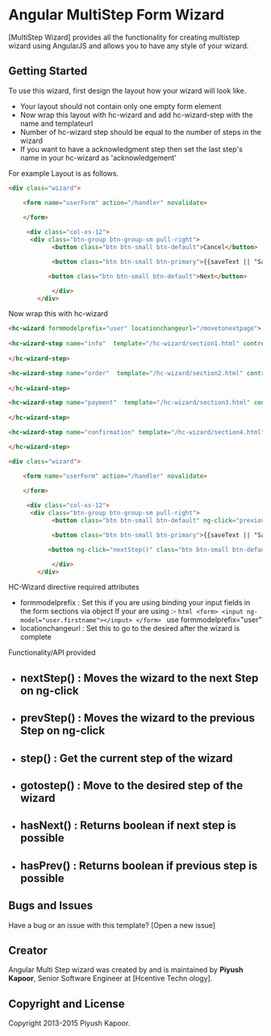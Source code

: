 # Angular MultiStep Form Wizard

[MultiStep Wizard] provides all the functionality for creating multistep wizard using AngularJS and allows you to have any style of your wizard.

## Getting Started

To use this wizard, first design the layout how your wizard will look like.
* Your layout should not contain only one empty form element
* Now wrap this layout with hc-wizard and add hc-wizard-step with the name and templateurl
* Number of hc-wizard step should be equal to the number of steps in the wizard
* If you want to have a acknowledgment step then set the last step's name in your hc-wizard as 'acknowledgement'

For example Layout is as follows.
```html
<div class="wizard">

	<form name="userForm" action="/handler" novalidate>

	</form>
	
	 <div class="col-xs-12">
      <div class="btn-group btn-group-sm pull-right">
            <button class="btn btn-small btn-default">Cancel</button>

            <button class="btn btn-small btn-primary">{{saveText || "Save"}}</button>

           <button class="btn btn-small btn-default">Next</button>

            </div>
        </div>
```

Now wrap this with hc-wizard

```html
<hc-wizard formmodelprefix="user" locationchangeurl="/movetonextpage">
                         
<hc-wizard-step name="info"  template="/hc-wizard/section1.html" controller="Section1Ctrl">
  
</hc-wizard-step>

<hc-wizard-step name="order"  template="/hc-wizard/section2.html" controller="Section2Ctrl">
 
</hc-wizard-step>

<hc-wizard-step name="payment"  template="/hc-wizard/section3.html" controller="Section3Ctrl">
 
</hc-wizard-step>

<hc-wizard-step name="confirmation" template="/hc-wizard/section4.html" controller="Section4Ctrl">

</hc-wizard-step>

<div class="wizard">

	<form name="userForm" action="/handler" novalidate>

	</form>
	
	 <div class="col-xs-12">
      <div class="btn-group btn-group-sm pull-right">
            <button class="btn btn-small btn-default" ng-click="previouStep()">Cancel</button>

            <button class="btn btn-small btn-primary">{{saveText || "Save"}}</button>

           <button ng-click="nextStep()" class="btn btn-small btn-default">Next</button>

            </div>
        </div>
```

HC-Wizard directive required attributes

* formmodelprefix : Set this if you are using binding your input fields in the form sections  via object
                    If your are using :-
                    ```html
                    <form>
                    <input ng-model="user.firstname"></input>
                    </form>
                    ```
                    use formmodelprefix="user"
* locationchangeurl : Set this to go to the desired after the wizard is complete


Functionality/API provided

* ## nextStep() : Moves the wizard to the next Step on ng-click
* ## prevStep() : Moves the wizard to the previous Step on ng-click
* ## step()     : Get the current step of the wizard
* ## gotostep() : Move to the desired step of the wizard
* ## hasNext()  : Returns boolean if next step is possible
* ## hasPrev()  : Returns boolean if previous step is possible


## Bugs and Issues

Have a bug or an issue with this template? [Open a new issue]

## Creator

Angular Multi Step wizard was created by and is maintained by **Piyush Kapoor**, Senior Software Engineer at [Hcentive Techn ology].


## Copyright and License

Copyright 2013-2015 Piyush Kapoor.

